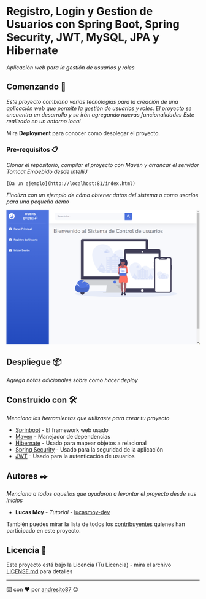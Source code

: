 # Registro, Login y Gestion de Usuarios con Spring Boot, Spring Security, JWT, MySQL, JPA y Hibernate


_Aplicación web para la gestión de usuarios y roles_

## Comenzando 🚀

_Este proyecto combiana varias tecnologías para la creación de una aplicación web que permite la gestión de usuarios y roles. El proyecto se encuentra en desarrollo y se irán agregando nuevas funcionalidades
Este realizado en un entorno local_

Mira **Deployment** para conocer como desplegar el proyecto.


### Pre-requisitos 📋

_Clonar el repositorio, compilar el proyecto con Maven y arrancar el servidor Tomcat Embebido desde IntelliJ_

```
[Da un ejemplo](http://localhost:81/index.html)
```


_Finaliza con un ejemplo de cómo obtener datos del sistema o como usarlos para una pequeña demo_

![Imagen de ejemplo](app.png)

## Despliegue 📦

_Agrega notas adicionales sobre como hacer deploy_

## Construido con 🛠️

_Menciona las herramientas que utilizaste para crear tu proyecto_

* [Sprinboot](https://spring.io/projects/spring-boot) - El framework web usado
* [Maven](https://maven.apache.org/) - Manejador de dependencias
* [Hibernate](https://hibernate.org/) - Usado para mapear objetos a relacional
* [Spring Security](https://spring.io/projects/spring-security) - Usado para la seguridad de la aplicación
* [JWT](https://jwt.io/) - Usado para la autenticación de usuarios



## Autores ✒️

_Menciona a todos aquellos que ayudaron a levantar el proyecto desde sus inicios_

* **Lucas Moy** - *Tutorial* - [lucasmoy-dev](https://github.com/lucasmoy-dev)


También puedes mirar la lista de todos los [contribuyentes](https://github.com/your/project/contributors) quíenes han participado en este proyecto.

## Licencia 📄

Este proyecto está bajo la Licencia (Tu Licencia) - mira el archivo [LICENSE.md](LICENSE.md) para detalles

---
⌨️ con ❤️ por [andresito87](https://github.com/andresito87) 😊
